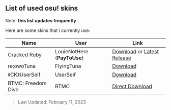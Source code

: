## List of used osu! skins

Note: **this list updates frequently**

Here are some skins that i currently use:

| Name | User | Link |
| ------------ | ------------ | ------------|
| Cracked Ruby | LouieNotHere (**PayToUse**) | [Download](https://drive.google.com/file/d/12up63rQyp7vVNbwOHwz-wgtihcVQIA_A/view) or [Latest Release](https://github.com/PayToUse/cracked-ruby/releases) |
| re;owoTuna | FlyingTuna | [Download](https://drive.google.com/file/d/1aSasEqkW6ZXQ4hs62dzl7xueUrGtxM6P/view?usp=drivesdk) |
| 《CK》UserSeif | UserSeif | [Download](https://drive.google.com/file/d/1gvVGW3OGhH38wEOAch8tRKyXJyOhTQMI/view?usp=drivesdk) |
| BTMC: Freedom Dive | BTMC | [Direct Download](https://github.com/BTMC-techteam/skins/releases/latest/download/-.BTMC.Freedom.Dive.osk)

> Last Updated: February 11, 2023
